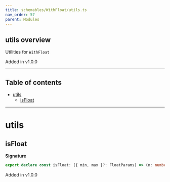 ```yaml
---
title: schemables/WithFloat/utils.ts
nav_order: 57
parent: Modules
---
```


## utils overview

Utilities for `WithFloat`

Added in v1.0.0

---

<h2 class="text-delta">Table of contents</h2>

- [utils](#utils)
  - [isFloat](#isfloat)

---

# utils

## isFloat

**Signature**

```ts
export declare const isFloat: ({ min, max }?: FloatParams) => (n: number) => n is Branded<number, FloatBrand>
```

Added in v1.0.0
